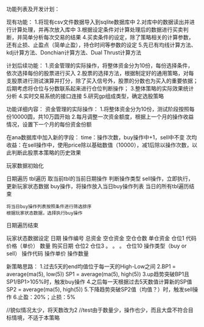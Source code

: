
功能列表及开发计划：

现有功能：
1.将现有csv文件数据导入到sqlite数据库中
2.对库中的数据读出并进行计算处理，并再次放入库中
3.根据设定条件对计算处理后的数据进行买卖判断，并简单分析每次交易的结果
4.买卖条件的设定，除了策略相关的计算参数，还有止损、止盈点（简单止盈），持仓时间等参数的设定
5.先已有均线计算方法、kdj计算方法、Donchian计算方法、Dual Thrust计算方法


计划后续功能：
1.资金管理的实际操作，将整体资金分为10份，每份选择条件，依次选择每份的股票进行买入
2.股票的选择方法，根据制定好的通用策略，对每支股票进行测试演算并打分，除了买入信号外，股票的分数也为买入的重要依据；后期考虑将仓位与分数联系起来进行仓位判断操作；
3.整体策略的实际效果统计分析
4.实时交易系统的接口连接
5.研究gp组成类型，确定选股策略


功能详细内容：
资金管理的实际操作：
1.将整体资金分为10份，测试阶段按照每份10000圆，共10万圆开始
2.每月调整一次资金额度，根据上一个月的操作收益情况，设置下一个月的每份资金份额


在ana数据库中加入新的字段：
time：操作次数，buy操作中+1，sell中不变
次均收益：在sell操作中，使用price除以基础数值（10000），减1后除以操作次数，以此判断此股票本策略的历史效果

玩家数据初始化

日期遍历
	tbl遍历
		取当前tbl的当前日期操作
		判断操作类型
			sell操作，立即执行，更新玩家状态数据
			buy操作，将操作放入当日buy操作列表
	当日的所有tbl遍历结束

	将当日buy操作列表按照条件进行筛选排序
	根据玩家状态数据，选择执行buy操作
日期遍历结束

玩家状态数据设定
日期
操作编号
总资金
空仓资金
空仓仓数
单仓资金
仓位1 
	代码
	价格（单价）
	数量
	购买日期
仓位2
仓位3
。
。
。
仓位10
操作类型（buy or sell）
操作代码
操作单价
操作数量




新策略思路：
1.过去5天的end均值位于每一天的High-Low之间
2.BP1 = average(ma(5), low(5))
  SP1 = average(ma(5), high(5))
3.up趋势突破BP1且SP1/BP1>105%时，触发buy操作
4.之后每一天根据过去5天数值计算新的SP值
  SP2 = average(ma(5), high(5))
5.下降趋势突破SP2值（均值？）时，触发sell操作
6.止盈：20%；止损：5%

//貌似情况太少，将天数改为2
//test由于数量少，操作也少，而且大盘不符合目标情境，不适于本策略






















































